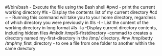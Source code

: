 #!/bin/bash - Execute the file using the Bash shell
#pwd - print the current working directory
#ls - Display the contents list of my current directory
#cd ~ - Running this command will take you to your home directory, regardless of which directory you were previously in
#ls -l - List the content of the working directory in long format
#ls -la -Display current directory contents, including hidden files
#mkdir /tmp/6-firstdirectory -commad to creates a directory named my-first-directory in the /tmp/ directory.
#mv /tmp/betty /tmp/my_first_directory - to  ove a file from one folder to another within the same directory
